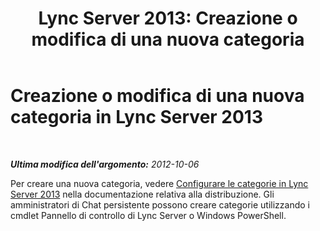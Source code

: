 ﻿---
title: 'Lync Server 2013: Creazione o modifica di una nuova categoria'
TOCTitle: Creazione o modifica di una nuova categoria
ms:assetid: 895fa77f-3b79-47d3-836a-392e3781f13e
ms:mtpsurl: https://technet.microsoft.com/it-it/library/JJ215879(v=OCS.15)
ms:contentKeyID: 49301234
ms.date: 08/24/2015
mtps_version: v=OCS.15
ms.translationtype: HT
---

# Creazione o modifica di una nuova categoria in Lync Server 2013

 

_**Ultima modifica dell'argomento:** 2012-10-06_

Per creare una nuova categoria, vedere [Configurare le categorie in Lync Server 2013](lync-server-2013-configure-categories.md) nella documentazione relativa alla distribuzione. Gli amministratori di Chat persistente possono creare categorie utilizzando i cmdlet Pannello di controllo di Lync Server o Windows PowerShell.

